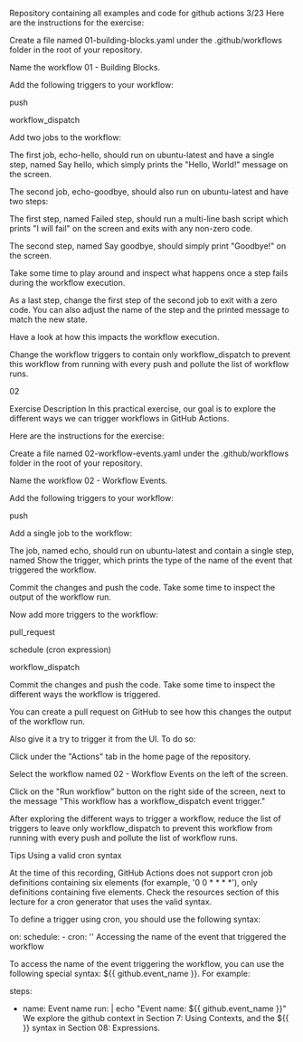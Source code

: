 Repository containing all examples and code for github actions 
3/23
Here are the instructions for the exercise:

Create a file named 01-building-blocks.yaml under the .github/workflows folder in the root of your repository.

Name the workflow 01 - Building Blocks.

Add the following triggers to your workflow:

push

workflow_dispatch

Add two jobs to the workflow:

The first job, echo-hello, should run on ubuntu-latest and have a single step, named Say hello, which simply prints the "Hello, World!" message on the screen.

The second job, echo-goodbye, should also run on ubuntu-latest and have two steps:

The first step, named Failed step, should run a multi-line bash script which prints "I will fail" on the screen and exits with any non-zero code.

The second step, named Say goodbye, should simply print "Goodbye!" on the screen.

Take some time to play around and inspect what happens once a step fails during the workflow execution.

As a last step, change the first step of the second job to exit with a zero code. You can also adjust the name of the step and the printed message to match the new state.

Have a look at how this impacts the workflow execution.

Change the workflow triggers to contain only workflow_dispatch to prevent this workflow from running with every push and pollute the list of workflow runs.

02

Exercise Description
In this practical exercise, our goal is to explore the different ways we can trigger workflows in GitHub Actions.

Here are the instructions for the exercise:

Create a file named 02-workflow-events.yaml under the .github/workflows folder in the root of your repository.

Name the workflow 02 - Workflow Events.

Add the following triggers to your workflow:

push

Add a single job to the workflow:

The job, named echo, should run on ubuntu-latest and contain a single step, named Show the trigger, which prints the type of the name of the event that triggered the workflow.

Commit the changes and push the code. Take some time to inspect the output of the workflow run.

Now add more triggers to the workflow:

pull_request

schedule (cron expression)

workflow_dispatch

Commit the changes and push the code. Take some time to inspect the different ways the workflow is triggered.

You can create a pull request on GitHub to see how this changes the output of the workflow run.

Also give it a try to trigger it from the UI. To do so:

Click under the "Actions" tab in the home page of the repository.

Select the workflow named 02 - Workflow Events on the left of the screen.

Click on the "Run workflow" button on the right side of the screen, next to the message "This workflow has a workflow_dispatch event trigger."

After exploring the different ways to trigger a workflow, reduce the list of triggers to leave only workflow_dispatch to prevent this workflow from running with every push and pollute the list of workflow runs.

Tips
Using a valid cron syntax

At the time of this recording, GitHub Actions does not support cron job definitions containing six elements (for example, '0 0 * * * *'), only definitions containing five elements. Check the resources section of this lecture for a cron generator that uses the valid syntax.

To define a trigger using cron, you should use the following syntax:

on:
  schedule:
    - cron: '<cron expression>'
Accessing the name of the event that triggered the workflow

To access the name of the event triggering the workflow, you can use the following special syntax: ${{ github.event_name }}. For example:

steps:
  - name: Event name
    run: |
      echo "Event name: ${{ github.event_name }}"
We explore the github context in Section 7: Using Contexts, and the ${{ }} syntax in Section 08: Expressions.

